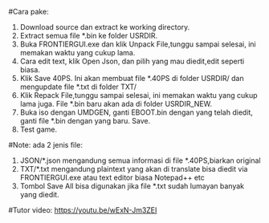 #Cara pake:

1. Download source dan extract ke working directory.
2. Extract semua file *.bin ke folder USRDIR.
3. Buka FRONTIERGUI.exe dan klik Unpack File,tunggu sampai selesai, ini memakan waktu yang cukup lama.
4. Cara edit text, klik Open Json, dan pilih yang mau diedit,edit seperti biasa.
5. Klik Save 40PS.
Ini akan membuat file *.40PS di folder USRDIR/
dan mengupdate file *.txt di folder TXT/
6. Klik Repack File,tunggu sampai selesai, ini memakan waktu yang cukup lama juga.
File *.bin baru akan ada di folder USRDIR_NEW.
7. Buka iso dengan UMDGEN, ganti EBOOT.bin dengan yang telah diedit, ganti file *.bin dengan yang baru. Save.
8. Test game.





#Note:
ada 2 jenis file:
1. JSON/*.json mengandung semua informasi di file *.40PS,biarkan original 
2. TXT/*.txt mengandung plaintext yang akan di translate
bisa diedit via FRONTIERGUI.exe atau text editor biasa Notepad++ etc
3. Tombol Save All bisa digunakan jika file *.txt sudah lumayan banyak yang diedit.



#Tutor video:
https://youtu.be/wExN-Jm3ZEI
